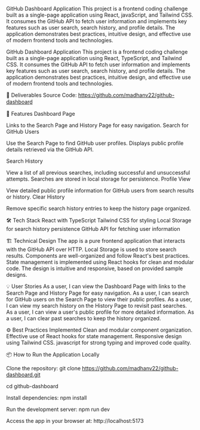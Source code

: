 GitHub Dashboard Application
This project is a frontend coding challenge built as a single-page application using React, javaScript, and Tailwind CSS. It consumes the GitHub API to fetch user information and implements key features such as user search, search history, and profile details. The application demonstrates best practices, intuitive design, and effective use of modern frontend tools and technologies.


GitHub Dashboard Application
This project is a frontend coding challenge built as a single-page application using React, TypeScript, and Tailwind CSS. It consumes the GitHub API to fetch user information and implements key features such as user search, search history, and profile details. The application demonstrates best practices, intuitive design, and effective use of modern frontend tools and technologies.

📁 Deliverables
Source Code: https://github.com/madhanv22/github-dashboard̥

🎯 Features
Dashboard Page

Links to the Search Page and History Page for easy navigation.
Search for GitHub Users

Use the Search Page to find GitHub user profiles.
Displays public profile details retrieved via the GitHub API.

Search History

View a list of all previous searches, including successful and unsuccessful attempts.
Searches are stored in local storage for persistence.
Profile View

View detailed public profile information for GitHub users from search results or history.
Clear History

Remove specific search history entries to keep the history page organized.

🛠 Tech Stack
React with TypeScript
Tailwind CSS for styling
Local Storage for search history persistence
GitHub API for fetching user information

🏗 Technical Design
The app is a pure frontend application that interacts with the GitHub API over HTTP.
Local Storage is used to store search results.
Components are well-organized and follow React's best practices.
State management is implemented using React hooks for clean and modular code.
The design is intuitive and responsive, based on provided sample designs.

💡 User Stories
As a user, I can view the Dashboard Page with links to the Search Page and History Page for easy navigation.
As a user, I can search for GitHub users on the Search Page to view their public profiles.
As a user, I can view my search history on the History Page to revisit past searches.
As a user, I can view a user's public profile for more detailed information.
As a user, I can clear past searches to keep the history organized.

⚙️ Best Practices Implemented
Clean and modular component organization.
Effective use of React hooks for state management.
Responsive design using Tailwind CSS.
javascript for strong typing and improved code quality.

📦 How to Run the Application Locally

Clone the repository:
git clone https://github.com/madhanv22/github-dashboard.git

cd github-dashboard

Install dependencies:
npm install

Run the development server:
npm run dev

Access the app in your browser at:
http://localhost:5173

